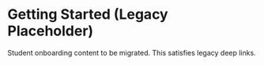 # Getting Started (Legacy Placeholder)

Student onboarding content to be migrated. This satisfies legacy deep links.
